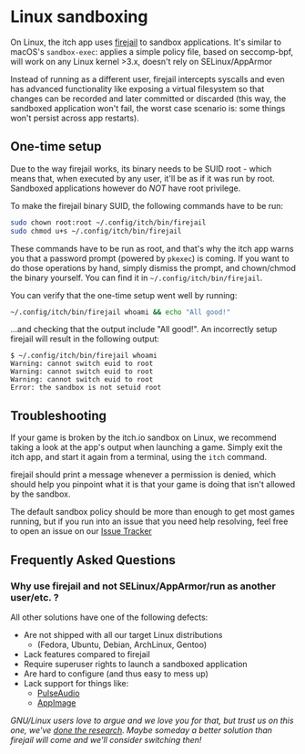 
# Linux sandboxing

On Linux, the itch app uses [firejail](https://github.com/netblue30/firejail)
to sandbox applications. It's similar to macOS's `sandbox-exec`: applies
a simple policy file, based on seccomp-bpf, will work on any Linux kernel >3.x,
doesn't rely on SELinux/AppArmor

Instead of running as a different user, firejail intercepts syscalls
and even has advanced functionality like exposing a virtual filesystem
so that changes can be recorded and later committed or discarded (this way,
the sandboxed application won't fail, the worst case scenario is: some things
won't persist across app restarts).

## One-time setup

Due to the way firejail works, its binary needs to be SUID root - which means
that, when executed by any user, it'll be as if it was run by root. Sandboxed
applications however do *NOT* have root privilege.

To make the firejail binary SUID, the following commands have to be run:

```bash
sudo chown root:root ~/.config/itch/bin/firejail
sudo chmod u+s ~/.config/itch/bin/firejail
```

These commands have to be run as root, and that's why the itch app warns you that
a password prompt (powered by `pkexec`) is coming. If you want to do
those operations by hand, simply dismiss the prompt, and chown/chmod
the binary yourself. You can find it in `~/.config/itch/bin/firejail`.

You can verify that the one-time setup went well by running:

```bash
~/.config/itch/bin/firejail whoami && echo "All good!"
```

...and checking that the output include "All good!". An incorrectly setup
firejail will result in the following output:

```
$ ~/.config/itch/bin/firejail whoami
Warning: cannot switch euid to root
Warning: cannot switch euid to root
Warning: cannot switch euid to root
Error: the sandbox is not setuid root
```

## Troubleshooting

If your game is broken by the itch.io sandbox on Linux, we recommend taking
a look at the app's output when launching a game. Simply exit the itch app,
and start it again from a terminal, using the `itch` command.

firejail should print a message whenever a permission is denied, which should
help you pinpoint what it is that your game is doing that isn't allowed
by the sandbox.

The default sandbox policy should be more than enough to get most games running,
but if you run into an issue that you need help resolving, feel free to open
an issue on our [Issue Tracker](https://github.com/itchio/itch/issues)

## Frequently Asked Questions

### Why use firejail and not SELinux/AppArmor/run as another user/etc. ?

All other solutions have one of the following defects:

  * Are not shipped with all our target Linux distributions
    * (Fedora, Ubuntu, Debian, ArchLinux, Gentoo)
  * Lack features compared to firejail
  * Require superuser rights to launch a sandboxed application
  * Are hard to configure (and thus easy to mess up)
  * Lack support for things like:
    * [PulseAudio](https://www.freedesktop.org/wiki/Software/PulseAudio/)
    * [AppImage](http://appimage.org/)

*GNU/Linux users love to argue and we love you for that, but trust us on this one,
we've [done the research](https://github.com/itchio/itch/issues/670). Maybe someday
a better solution than firejail will come and we'll consider switching then!*
